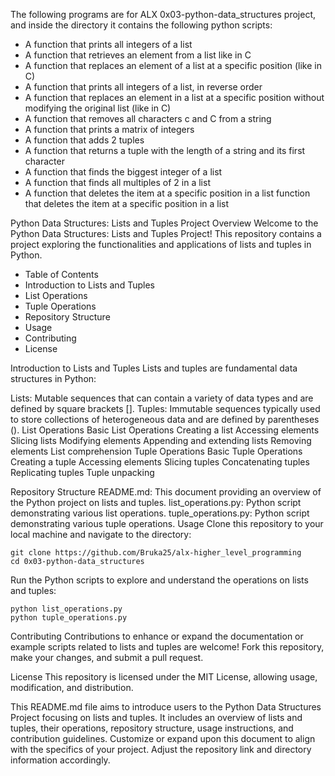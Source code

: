 The following programs are for ALX 0x03-python-data_structures project, and inside the directory it contains the following python scripts:

* A function that prints all integers of a list
* A function that retrieves an element from a list like in C
* A function that replaces an element of a list at a specific position (like in C)
* A function that prints all integers of a list, in reverse order
* A function that replaces an element in a list at a specific position without modifying the original list (like in C)
* A function that removes all characters c and C from a string
* A function that prints a matrix of integers
* A function that adds 2 tuples
* A function that returns a tuple with the length of a string and its first character
* A function that finds the biggest integer of a list
* A function that finds all multiples of 2 in a list
* A  function that deletes the item at a specific position in a list function that deletes the item at a specific position in a list

Python Data Structures: Lists and Tuples Project
Overview
Welcome to the Python Data Structures: Lists and Tuples Project! This repository contains a project exploring the functionalities and applications of lists and tuples in Python.

* Table of Contents
* Introduction to Lists and Tuples
* List Operations
* Tuple Operations
* Repository Structure
* Usage
* Contributing
* License

Introduction to Lists and Tuples
Lists and tuples are fundamental data structures in Python:

Lists: Mutable sequences that can contain a variety of data types and are defined by square brackets [].
Tuples: Immutable sequences typically used to store collections of heterogeneous data and are defined by parentheses ().
List Operations
Basic List Operations
Creating a list
Accessing elements
Slicing lists
Modifying elements
Appending and extending lists
Removing elements
List comprehension
Tuple Operations
Basic Tuple Operations
Creating a tuple
Accessing elements
Slicing tuples
Concatenating tuples
Replicating tuples
Tuple unpacking

Repository Structure
README.md: This document providing an overview of the Python project on lists and tuples.
list_operations.py: Python script demonstrating various list operations.
tuple_operations.py: Python script demonstrating various tuple operations.
Usage
Clone this repository to your local machine and navigate to the directory:

```
git clone https://github.com/Bruka25/alx-higher_level_programming
cd 0x03-python-data_structures
```
Run the Python scripts to explore and understand the operations on lists and tuples:

```
python list_operations.py
python tuple_operations.py
```
Contributing
Contributions to enhance or expand the documentation or example scripts related to lists and tuples are welcome! Fork this repository, make your changes, and submit a pull request.

License
This repository is licensed under the MIT License, allowing usage, modification, and distribution.

This README.md file aims to introduce users to the Python Data Structures Project focusing on lists and tuples. It includes an overview of lists and tuples, their operations, repository structure, usage instructions, and contribution guidelines. Customize or expand upon this document to align with the specifics of your project. Adjust the repository link and directory information accordingly.

